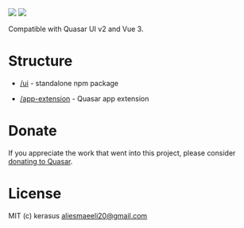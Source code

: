 <img src="https://img.shields.io/npm/v/quasar-ui-q-page-builder.svg?label=quasar-ui-q-page-builder">
<img src="https://img.shields.io/npm/v/quasar-app-extension-q-page-builder.svg?label=quasar-app-extension-q-page-builder">

Compatible with Quasar UI v2 and Vue 3.

# Structure
* [/ui](ui) - standalone npm package

* [/app-extension](app-extension) - Quasar app extension


# Donate
If you appreciate the work that went into this project, please consider [donating to Quasar](https://donate.quasar.dev).

# License
MIT (c) kerasus <aliesmaeeli20@gmail.com>
